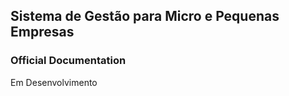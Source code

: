 ## Sistema de Gestão para Micro e Pequenas Empresas



### Official Documentation

Em Desenvolvimento



